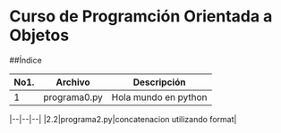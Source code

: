 # Curso de Programción Orientada a Objetos

##Índice 

|No1.|Archivo|Descripción|
|--|--|--|
|1|programa0.py|Hola mundo en python|

|--|--|--|
|2.2|programa2.py|concatenacion utilizando format|